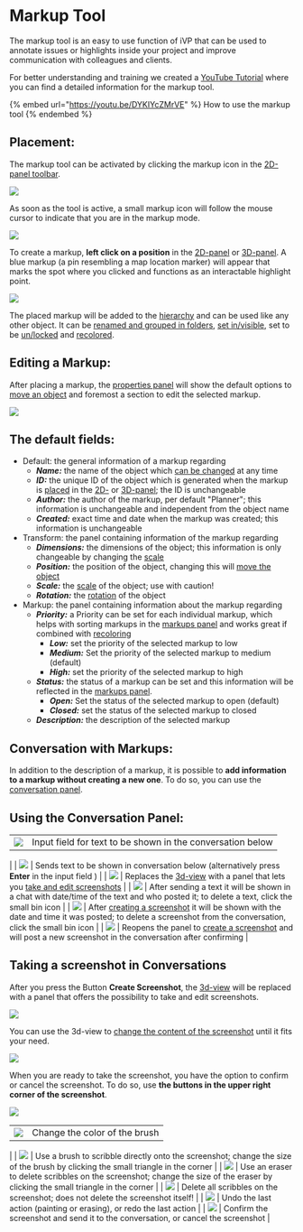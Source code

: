 # Markup Tool

The markup tool is an easy to use function of iVP that can be used to annotate issues or highlights inside your project and improve communication with colleagues and clients.

For better understanding and training we created a [<img src="../../../.gitbook/assets/YouTube_icon.png" alt="" data-size="line">YouTube Tutorial](https://youtu.be/DYKIYcZMrVE) where you can find a detailed information for the markup tool.

{% embed url="https://youtu.be/DYKIYcZMrVE" %}
How to use the markup tool
{% endembed %}

## Placement:

The markup tool can be activated by clicking the markup icon in the [2D-panel toolbar](../user-interface/the-2d-panel.md#the-toolbar-of-the-2d-panel).

![](../../../.gitbook/assets/markup\_icon.jpg)

As soon as the tool is active, a small markup icon will follow the mouse cursor to indicate that you are in the markup mode.

![](../../../.gitbook/assets/markup\_cursor.jpg)

To create a markup, **left click on a position** in the [2D-panel](../user-interface/the-2d-panel.md) or [3D-panel](../user-interface/the-3d-panel.md). A blue markup (a pin resembling a map location marker) will appear that marks the spot where you clicked and functions as an interactable highlight point.

![](../../../.gitbook/assets/markup\_placement.jpg)

The placed markup will be added to the [hierarchy](../user-interface/the-machine-list.md) and can be used like any other object. It can be [renamed and grouped in folders](../the-tree-view/renaming-objects-and-folders.md), [set in/visible](../the-tree-view/visibility-of-objects-and-folders.md), set to be [un/locked](../the-tree-view/locked-objects-and-folders.md) and [recolored](../machines/highlighting-objects.md).

## Editing a Markup:

After placing a markup, the [properties panel](../user-interface/the-info-panel.md) will show the default options to [move an object](../machines/move-objects.md#moving-objects-via-the-info-panel) and foremost a section to edit the selected markup.

![](../../../.gitbook/assets/markup\_properties.jpg)

## The default fields:

* Default: the general information of a markup regarding
    * _**Name:**_ the name of the object which [can be changed](../the-tree-view/renaming-objects-and-folders.md) at any time
    * _**ID:**_ the unique ID of the object which is generated when the markup is [placed](../machines/first-steps-with-3d-object.md) in the [2D-](../user-interface/the-2d-panel.md) or [3D-panel](../user-interface/the-3d-panel.md); the ID is unchangeable 
    * _**Author:**_ the author of the markup, per default "Planner"; this information is unchangeable and independent from the object name
    * _**Created:**_ exact time and date when the markup was created; this information is unchangeable
* Transform: the panel containing information of the markup regarding
    * _**Dimensions:**_ the dimensions of the object; this information is only changeable by changing the [scale](../machines/scale-objects.md)
    * _**Position:**_ the position of the object, changing this will [move the object](../machines/move-objects.md#moving-objects-via-the-info-panel)
    * _**Scale:**_ the [scale](../machines/scale-objects.md) of the object; use with caution!
    * _**Rotation:**_ the [rotation](../machines/scale-and-rotate-objects.md) of the object
* Markup: the panel containing information about the markup regarding
    * _**Priority:**_ a Priority can be set for each individual markup, which helps with sorting markups in the [markups panel](../user-interface/markups-panel.md) and works great if combined with [recoloring](../machines/highlighting-objects.md)
        * _**Low:**_ set the priority of the selected markup to low
        * _**Medium:**_ Set the priority of the selected markup to medium (default)
        * _**High:**_ set the priority of the selected markup to high
    * _**Status:**_ the status of a markup can be set and this information will be reflected in the [markups panel](../user-interface/markups-panel.md).
        * _**Open:**_ Set the status of the selected markup to open (default)
        * _**Closed:**_ set the status of the selected markup to closed
    * _**Description:**_ the description of the selected markup

## Conversation with Markups:

In addition to the description of a markup, it is possible to **add information to a markup without creating a new one**. To do so, you can use the [conversation panel](../user-interface/conversation-panel.md).

## Using the Conversation Panel:

|                                                                           |                                                                                                                                                                                                                                                                                                              |
| ------------------------------------------------------------------------- | ------------------------------------------------------------------------------------------------------------------------------------------------------------------------------------------------------------------------------------------------------------------------------------------------------------ |
| ![](../../../.gitbook/assets/conversation\_panel\_reply.jpg)                      | Input field for text to be shown in the conversation below
|
| ![](../../../.gitbook/assets/conversation\_panel\_send\_text.jpg)                 | Sends text to be shown in conversation below (alternatively press **Enter** in the input field ) 
|
| ![](../../../.gitbook/assets/conversation\_panel\_create\_screenshot.jpg)         | Replaces the [3d-view](..user-interface/the-3d-panel.md) with a panel that lets you [take and edit screenshots](/markup-tool.md#taking-a-screenshot-in-conversations)
|
| ![](../../../.gitbook/assets/conversation\_panel\_text.jpg)                       | After sending a text it will be shown in a chat with date/time of the text and who posted it; to delete a text, click the small bin icon
|
| ![](../../../.gitbook/assets/conversation\_panel\_screenshot.jpg)                 | After [creating a screenshot](#taking-a-screenshot-in-conversations) it will be shown with the date and time it was posted; to delete a screenshot from the conversation, click the small bin icon
|
| ![](../../../.gitbook/assets/conversation\_panel\_screenshot\_reply.jpg)          | Reopens the panel to [create a screenshot](#taking-a-screenshot-in-conversations) and will post a new screenshot in the conversation after confirming
|

## Taking a screenshot in Conversations

After you press the Button **Create Screenshot**, the [3d-view](../user-interface/the-3d-panel.md) will be replaced with a panel that offers the possibility to take and edit screenshots.

![](../../../.gitbook/assets/markup\_screenshot\_panel.jpg)

You can use the 3d-view to [change the content of the screenshot](../getting-started/moving-the-camera.md) until it fits your need.

![](../../../.gitbook/assets/markup\_screenshot\_panel\_buttons.jpg)

When you are ready to take the screenshot, you have the option to confirm or cancel the screenshot. To do so, use **the buttons in the upper right corner of the screenshot**.

![](../../../.gitbook/assets/markup\_screenshot\_panel\marking\_bar.jpg)

|                                                                           |                                                                                                                                                                                                                                                                                                              |
| ------------------------------------------------------------------------- | ------------------------------------------------------------------------------------------------------------------------------------------------------------------------------------------------------------------------------------------------------------------------------------------------------------ |
| ![](../../../.gitbook/assets/markup\_screenshot\_panel\_color.jpg)        | Change the color of the brush
|
| ![](../../../.gitbook/assets/markup\_screenshot\_panel\_brush.jpg)        | Use a brush to scribble directly onto the screenshot; change the size of the brush by clicking the small triangle in the corner 
|
| ![](../../../.gitbook/assets/markup\_screenshot\_panel\_eraser.jpg)       | Use an eraser to delete scribbles on the screenshot; change the size of the eraser by clicking the small triangle in the corner
|
| ![](../../../.gitbook/assets/markup\_screenshot\_panel\_clear.jpg)        | Delete all scribbles on the screenshot; does not delete the screenshot itself!
|
| ![](../../../.gitbook/assets/markup\_screenshot\_panel\_undo.jpg)         | Undo the last action (painting or erasing), or redo the last action
|
| ![](../../../.gitbook/assets/markup\_screenshot\_panel\_confirm.jpg)      | Confirm the screenshot and send it to the conversation, or cancel the screenshot 
|